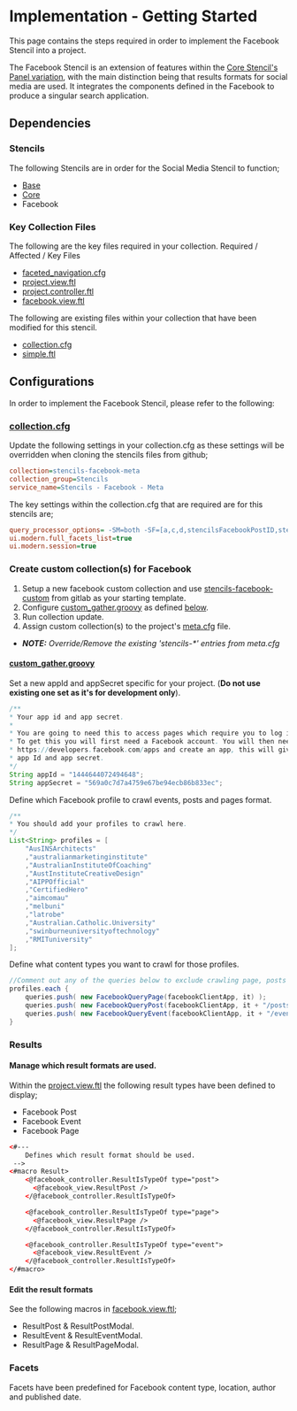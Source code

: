 Implementation - Getting Started
=================
This page contains the steps required in order to implement the Facebook Stencil into a project.

The Facebook Stencil is an extension of features within the [Core Stencil's Panel variation](https://gitlab.squiz.net/stencils/stencils-core_panels_meta/tree/master), with the main distinction being that results formats for social media are used. It integrates the components defined in the Facebook to produce a singular search application.

## Dependencies
### Stencils
The following Stencils are in order for the Social Media Stencil to function;
+ [Base](https://gitlab.squiz.net/stencils/stencils-core-meta/tree/master)
+ [Core](https://gitlab.squiz.net/stencils/stencils-core-meta/tree/master)
+ Facebook

### Key Collection Files

The following are the key files required in your collection. Required / Affected / Key Files
* [faceted_navigation.cfg](faceted_navigation.cfg)
* [project.view.ftl](/_default_preview/project.view.ftl)
* [project.controller.ftl](/_default_preview/project.controller.ftl)
* [facebook.view.ftl](/_default_preview/facebook.view.ftl)

The following are existing files within your collection that have been modified for this stencil.
* [collection.cfg](collection.cfg)
* [simple.ftl](/_default_preview/simple.ftl)

## Configurations
In order to implement the Facebook Stencil, please refer to the following:

### [collection.cfg](/collection.cfg)
Update the following settings in your collection.cfg as these settings will be overridden when cloning the stencils files from github;
```ini
collection=stencils-facebook-meta
collection_group=Stencils
service_name=Stencils - Facebook - Meta
```

The key settings within the collection.cfg that are required are for this stencils are;
```ini
query_processor_options= -SM=both -SF=[a,c,d,stencilsFacebookPostID,stencilsFacebookEventID,stencilsFacebookPageID,stencilsFacebookPostUserID,stencilsFacebookEventUserID,stencilsFacebookPageAbout,stencilsFacebookPageCategory,stencilsFacebookEventEndDateTime,stencilsFacebookPostLink,stencilsFacebookPageFounded,stencilsFacebookPostLinkCaption,stencilsFacebookPostLinkDescription,stencilsFacebookPostThumbnailUrl,stencilsFacebookPostIconURL,stencilsFacebookEventLocation,stencilsFacebookPageMission,stencilsFacebookPagePhone,stencilsFacebookEventVenueState,stencilsFacebookPageState,stencilsFacebookPostState,stencilsFacebookPageProducts,stencilsFacebookEventPrivacy,stencilsFacebookEventVenuePostCode,stencilsFacebookPagePostcode,stencilsFacebookPostPostcode,stencilsFacebookEventVenueStreet,stencilsFacebookPageStreet,stencilsFacebookPostStreet,stencilsFacebookType,stencilsFacebookEventVenueCountry,stencilsFacebookPageCountry,stencilsFacebookPostCountry,stencilsFacebookEventVenueCity,stencilsFacebookPageCity,stencilsFacebookPostCity,stencilsFacebookPostLatLong,stencilsFacebookEventStartDateTime]
ui.modern.full_facets_list=true
ui.modern.session=true
```
### Create custom collection(s) for Facebook
1. Setup a new facebook custom collection and use [stencils-facebook-custom](https://gitlab.squiz.net/stencils/stencils-facebook-custom/tree/master) from gitlab as your starting template.
2. Configure [custom_gather.groovy](https://gitlab.squiz.net/stencils/stencils-facebook-custom/blob/master/custom_gather.groovy) as defined [below](#custom_gather-groovy).
3. Run collection update.
4. Assign custom collection(s) to the project's [meta.cfg](/meta.cfg) file.
  + _**NOTE:** Override/Remove the existing 'stencils-*' entries from meta.cfg_

#### [custom_gather.groovy](https://gitlab.squiz.net/stencils/stencils-facebook-custom/blob/master/custom_gather.groovy)
Set a new appId and appSecret specific for your project. (**Do not use existing one set as it's for development only**).

```Groovy
/**
* Your app id and app secret.
*
* You are going to need this to access pages which require you to log in to view them.
* To get this you will first need a Facebook account. You will then need to go to
* https://developers.facebook.com/apps and create an app, this will give you your
* app Id and app secret.
*/
String appId = "1444644072494648";
String appSecret = "569a0c7d7a4759e67be94ecb86b833ec";
```
Define which Facebook profile to crawl events, posts and pages format.

```Groovy
/**
* You should add your profiles to crawl here.
*/
List<String> profiles = [
    "AusINSArchitects"
    ,"australianmarketinginstitute"
    ,"AustralianInstituteOfCoaching"
    ,"AustInstituteCreativeDesign"
    ,"AIPPOfficial"
    ,"CertifiedHero"
    ,"aimcomau"
    ,"melbuni"
    ,"latrobe"
    ,"Australian.Catholic.University"
    ,"swinburneuniversityoftechnology"
    ,"RMITuniversity"
];
```
Define what content types you want to crawl for those profiles.
```Groovy
//Comment out any of the queries below to exclude crawling page, posts or event content type for a profile.
profiles.each {
    queries.push( new FacebookQueryPage(facebookClientApp, it) );
    queries.push( new FacebookQueryPost(facebookClientApp, it + "/posts" ) )
    queries.push( new FacebookQueryEvent(facebookClientApp, it + "/events") );
}
```

### Results
#### Manage which result formats are used.
Within the [project.view.ftl](/_default_preview/project.view.ftl) the following result types have been defined to display;
+ Facebook Post
+ Facebook Event
+ Facebook Page


```html
<#---
	Defines which result format should be used.
 -->
<#macro Result>
    <@facebook_controller.ResultIsTypeOf type="post">
      <@facebook_view.ResultPost />
    </@facebook_controller.ResultIsTypeOf>

    <@facebook_controller.ResultIsTypeOf type="page">
      <@facebook_view.ResultPage />
    </@facebook_controller.ResultIsTypeOf>

    <@facebook_controller.ResultIsTypeOf type="event">
      <@facebook_view.ResultEvent />
    </@facebook_controller.ResultIsTypeOf>
</#macro>
```
#### Edit the result formats
See the following macros in [facebook.view.ftl](/_default_preview/facebook.view.ftl);
+ ResultPost & ResultPostModal.
+ ResultEvent & ResultEventModal.
+ ResultPage & ResultPageModal.

### Facets
Facets have been predefined for Facebook content type, location, author and published date.
